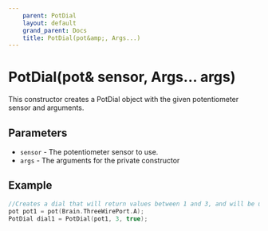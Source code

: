 ```yaml
---
    parent: PotDial
    layout: default
    grand_parent: Docs
    title: PotDial(pot&amp;, Args...)
---
```

# PotDial(pot&amp; sensor, Args... args)
This constructor creates a PotDial object with the given potentiometer sensor and arguments.

## Parameters
- `sensor` - The potentiometer sensor to use.
- `args` - The arguments for the private constructor

## Example
```cpp
//Creates a dial that will return values between 1 and 3, and will be used for a SelectorArr object
pot pot1 = pot(Brain.ThreeWirePort.A);
PotDial dial1 = PotDial(pot1, 3, true);
```